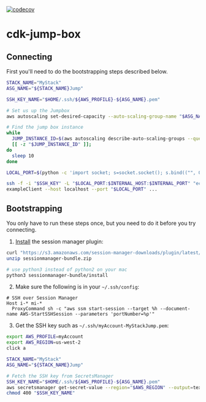 [![codecov](https://codecov.io/gh/time-loop/cdk-jump-box/branch/master/graph/badge.svg?token=QEPjE3ysnM)](https://codecov.io/gh/time-loop/cdk-jump-box)

# cdk-jump-box

## Connecting

First you'll need to do the bootstrapping steps described below.

```bash
STACK_NAME="MyStack"
ASG_NAME="${STACK_NAME}Jump"

SSH_KEY_NAME="$HOME/.ssh/${AWS_PROFILE}-${ASG_NAME}.pem"

# Set us up the Jumpbox
aws autoscaling set-desired-capacity --auto-scaling-group-name "$ASG_NAME" --desired-capacity 1

# Find the jump box instance
while
  JUMP_INSTANCE_ID=$(aws autoscaling describe-auto-scaling-groups --query "AutoScalingGroups[?AutoScalingGroupName=='$ASG_NAME'].Instances[].InstanceId" --output=text)
  [[ -z "$JUMP_INSTANCE_ID" ]];
do
  sleep 10
done

LOCAL_PORT=$(python -c 'import socket; s=socket.socket(); s.bind(("", 0)); print(s.getsockname()[1]); s.close()')

ssh -f -i "$SSH_KEY" -L "$LOCAL_PORT:$INTERNAL_HOST:$INTERNAL_PORT" "ec2-user@$JUMP_INSTANCE_ID" sleep 10 && \
exampleClient --host localhost --port "$LOCAL_PORT" ...
```

## Bootstrapping

You only have to run these steps once, but you need to do it before you try connecting.

1. [Install](https://docs.aws.amazon.com/systems-manager/latest/userguide/session-manager-working-with-install-plugin.html) the session manager plugin:

```bash
curl "https://s3.amazonaws.com/session-manager-downloads/plugin/latest/mac/sessionmanager-bundle.zip" -o "sessionmanager-bundle.zip"
unzip sessionmanager-bundle.zip

# use python3 instead of python2 on your mac
python3 sessionmanager-bundle/install
```

2. Make sure the following is in your `~/.ssh/config`:

```
# SSH over Session Manager
Host i-* mi-*
  ProxyCommand sh -c "aws ssm start-session --target %h --document-name AWS-StartSSHSession --parameters 'portNumber=%p'"
```

3. Get the SSH key such as `~/.ssh/myAccount-MyStackJump.pem`:

```bash
export AWS_PROFILE=myAccount
export AWS_REGION=us-west-2
click a

STACK_NAME="MyStack"
ASG_NAME="${STACK_NAME}Jump"

# Fetch the SSH key from SecretsManager
SSH_KEY_NAME="$HOME/.ssh/${AWS_PROFILE}-${ASG_NAME}.pem"
aws secretsmanager get-secret-value --region="$AWS_REGION" --output=text --query SecretString --secret-id "ec2-ssh-key/${ASG_NAME}/private" > "$SSH_KEY_NAME"
chmod 400 "$SSH_KEY_NAME"
```
